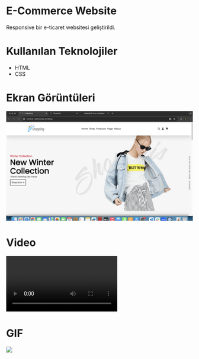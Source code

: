 # E-Commerce Website
Responsive bir e-ticaret websitesi geliştirildi.

# Kullanılan Teknolojiler
- HTML
- CSS

# Ekran Görüntüleri

![](images/ecommerce.png)

# Video

![](images/ecommerce.mp4)

# GIF

![](images/ecommerce.gif)